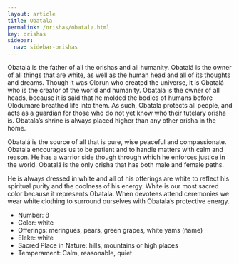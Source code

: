 ```yaml
---
layout: article
title: Obatala
permalink: /orishas/obatala.html
key: orishas
sidebar:
  nav: sidebar-orishas
---
```


Obatalá is the father of all the orishas and all humanity. Obatalá is the owner of all things that are white, as well as the human head and all of its thoughts and dreams. Though it was Olorun who created the universe, it is Obatalá who is the creator of the world and humanity. Obatala is the owner of all heads, because it is said that he molded the bodies of humans before Olodumare breathed life into them. As such, Obatala protects all people, and acts as a guardian for those who do not yet know who their tutelary orisha is. Obatala’s shrine is always placed higher than any other orisha in the home.

Obatalá is the source of all that is pure, wise peaceful and compassionate. Obatala encourages us to be patient and to handle matters with calm and reason. He has a warrior side though through which he enforces justice in the world. Obatalá is the only orisha that has both male and female paths.

He is always dressed in white and all of his offerings are white to reflect his spiritual purity and the coolness of his energy. White is our most sacred color because it represents Obatala. When devotees attend ceremonies we wear white clothing to surround ourselves with Obatala’s protective energy.

- Number: 8
- Color: white
- Offerings: meringues, pears, green grapes, white yams (ñame)
- Eleke: white
- Sacred Place in Nature: hills, mountains or high places
- Temperament: Calm, reasonable, quiet